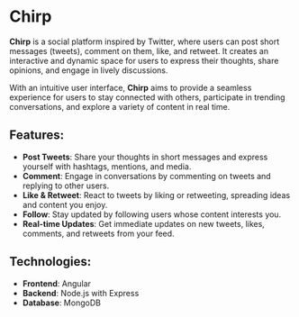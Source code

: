 # **Chirp**

**Chirp** is a social platform inspired by Twitter, where users can post short messages (tweets), comment on them, like, and retweet. It creates an interactive and dynamic space for users to express their thoughts, share opinions, and engage in lively discussions.

With an intuitive user interface, **Chirp** aims to provide a seamless experience for users to stay connected with others, participate in trending conversations, and explore a variety of content in real time.

## Features:
- **Post Tweets**: Share your thoughts in short messages and express yourself with hashtags, mentions, and media.
- **Comment**: Engage in conversations by commenting on tweets and replying to other users.
- **Like & Retweet**: React to tweets by liking or retweeting, spreading ideas and content you enjoy.
- **Follow**: Stay updated by following users whose content interests you.
- **Real-time Updates**: Get immediate updates on new tweets, likes, comments, and retweets from your feed.

## Technologies:
- **Frontend**: Angular 
- **Backend**: Node.js with Express
- **Database**: MongoDB
